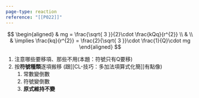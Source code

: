 ```yaml
---
page-type: reaction
reference: "[[P022]]"
---
```

$$
\begin{aligned}
 & mg = \frac{\sqrt{ 3 }}{2}\cdot \frac{kQq}{r^{2}} \\
 &  \\
 & \implies \frac{kq}{r^{2}} = \frac{2}{\sqrt{ 3 }}\cdot \frac{1}{Q}\cdot mg
\end{aligned}
$$
1. 注意哪些要移項、那些不用(本題：符號只有Q要移)
2. 按**符號種類**逐項搬移 (跟[[CL-技巧：多加法項算式化簡]]有點像)
	1. 常數變倒數
	2. 符號變倒數
	3. **原式維持不變**